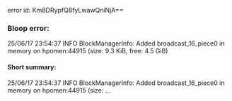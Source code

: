 error id: Km8DRypfQ8fyLwawQniNjA==
### Bloop error:

25/06/17 23:54:37 INFO BlockManagerInfo: Added broadcast_16_piece0 in memory on hpomen:44915 (size: 9.3 KiB, free: 4.5 GiB)
#### Short summary: 

25/06/17 23:54:37 INFO BlockManagerInfo: Added broadcast_16_piece0 in memory on hpomen:44915 (size: ...